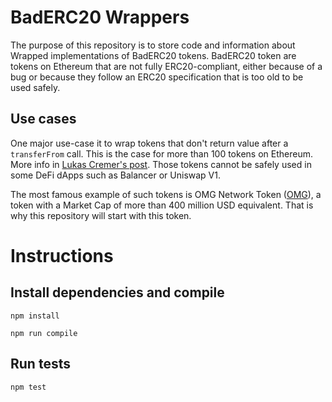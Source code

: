 # BadERC20 Wrappers

The purpose of this repository is to store code and information about Wrapped implementations of BadERC20 tokens.
BadERC20 token are tokens on Ethereum that are not fully ERC20-compliant, either because of a bug or because they follow an ERC20 specification that is too old to be used safely.

## Use cases
One major use-case it to wrap tokens that don't return value after a `transferFrom` call. This is the case for more than 100 tokens on Ethereum. More info in [Lukas Cremer's post](https://medium.com/coinmonks/missing-return-value-bug-at-least-130-tokens-affected-d67bf08521ca).
Those tokens cannot be safely used in some DeFi dApps such as Balancer or Uniswap V1.

The most famous example of such tokens is OMG Network Token ([OMG](https://etherscan.io/token/0xd26114cd6EE289AccF82350c8d8487fedB8A0C07)), a token with a Market Cap of more than 400 million USD equivalent. That is why this repository will start with this token.

# Instructions

## Install dependencies and compile

```
npm install
```

```
npm run compile
```

## Run tests

```
npm test
```

